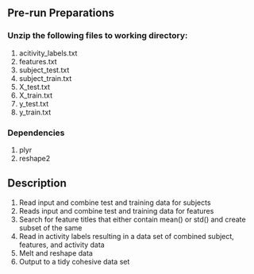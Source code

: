## Pre-run Preparations

### Unzip the following files to working directory:
1. acitivity_labels.txt
2. features.txt
3. subject_test.txt
4. subject_train.txt
5. X_test.txt
6. X_train.txt
7. y_test.txt
8. y_train.txt

### Dependencies
1. plyr
2. reshape2

## Description
1. Read input and combine test and training data for subjects
2. Reads input and combine test and training data for features
3. Search for feature titles that either contain mean() or std() and create subset of the same
4. Read in activity labels resulting in a data set of combined subject, features, and activity data
5. Melt and reshape data
6. Output to a tidy cohesive data set
